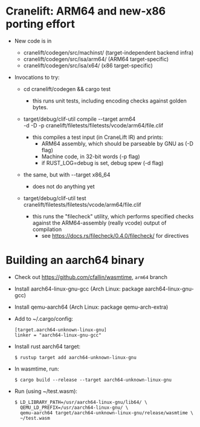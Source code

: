 Cranelift: ARM64 and new-x86 porting effort
===========================================

- New code is in
  - cranelift/codegen/src/machinst/ (target-independent backend infra)
  - cranelift/codegen/src/isa/arm64/ (ARM64 target-specific)
  - cranelift/codegen/src/isa/x64/ (x86 target-specific)

- Invocations to try:

  - cd cranelift/codegen && cargo test
    - this runs unit tests, including encoding checks against golden bytes.

  - target/debug/clif-util compile --target arm64 \
                           -d -D -p cranelift/filetests/filetests/vcode/arm64/file.clif
    - this compiles a test input (in CraneLift IR) and prints:
      - ARM64 assembly, which should be parseable by GNU as (-D flag)
      - Machine code, in 32-bit words (-p flag)
      - if RUST_LOG=debug is set, debug spew (-d flag)

  - the same, but with --target x86_64
    - does not do anything yet

  - target/debug/clif-util test cranelift/filetests/filetests/vcode/arm64/file.clif
    - this runs the "filecheck" utility, which performs specified checks
      against the ARM64-assembly (really vcode) output of compilation
      - see https://docs.rs/filecheck/0.4.0/filecheck/ for directives

Building an aarch64 binary
==========================

- Check out https://github.com/cfallin/wasmtime, `arm64` branch

- Install aarch64-linux-gnu-gcc (Arch Linux: package aarch64-linux-gnu-gcc)
- Install qemu-aarch64 (Arch Linux: package qemu-arch-extra)

- Add to ~/.cargo/config:

    ```
    [target.aarch64-unknown-linux-gnu]
    linker = "aarch64-linux-gnu-gcc"
    ```

- Install rust aarch64 target:

    ```
    $ rustup target add aarch64-unknown-linux-gnu
    ```

- In wasmtime, run:

    ```
    $ cargo build --release --target aarch64-unknown-linux-gnu
    ```

- Run (using ~/test.wasm):

    ```
    $ LD_LIBRARY_PATH=/usr/aarch64-linux-gnu/lib64/ \
      QEMU_LD_PREFIX=/usr/aarch64-linux-gnu/ \
      qemu-aarch64 target/aarch64-unknown-linux-gnu/release/wasmtime \
      ~/test.wasm
    ```
